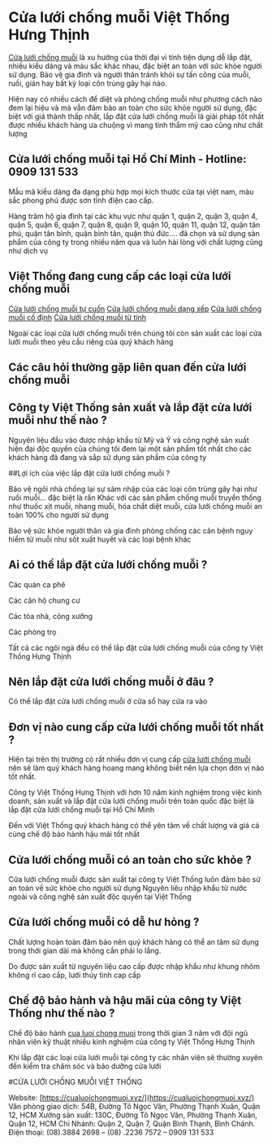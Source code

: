 # Cửa lưới chống muỗi Việt Thống Hưng Thịnh

[Cửa lưới chống muỗi](https://cualuoichongmuoi.xyz/) là xu hướng của thời đại vì tính tiện dụng dễ lắp đặt, nhiều kiểu dáng và màu sắc khác nhau, đặc biệt an toàn với sức khỏe người sử dụng. Bảo vệ gia đình và người thân tránh khỏi sự tấn công của muỗi, ruồi, gián hay bất kỳ loại côn trùng gây hại nào.

Hiện nay có nhiều cách để diệt và phòng chống muỗi như phương cách nào đem lại hiệu và mà vẫn đảm bảo an toàn cho sức khỏe người sử dụng, đặc biệt với giá thành thấp nhất, lắp đặt cửa lưới chống muỗi là giải pháp tốt nhất được nhiều khách hàng ưa chuộng vì mang tính thẩm mỹ cao cũng như chất lượng

## Cửa lưới chống muỗi tại Hồ Chí Minh - Hotline: 0909 131 533

Mẫu mã kiểu dáng đa dạng phù hợp mọi kích thước cửa tại việt nam, màu sắc phong phú được sơn tĩnh điện cao cấp.

Hàng trăm hộ gia đình tại các khu vực như quận 1, quận 2, quận 3, quận 4, quận 5, quận 6, quận 7, quận 8, quận 9, quận 10, quận 11, quận 12, quận tân phú, quận tân bình, quận bình tân, quận thủ đức…. đã chọn và sử dụng sản phẩm của công ty trong nhiều năm qua và luôn hài lòng với chất lượng cũng như dịch vụ

## Việt Thống đang cung cấp các loại cửa lưới chống muỗi

[Cửa lưới chống muỗi tự cuốn](https://cualuoichongmuoi.xyz/cua-luoi-chong-muoi-tu-cuon.html)
[Cửa lưới chống muỗi dạng xếp](https://cualuoichongmuoi.xyz/cua-luoi-chong-muoi-dang-xep.html)
[Cửa lưới chống muỗi cố định](https://cualuoichongmuoi.xyz/cua-luoi-chong-muoi-co-dinh.html)
[Cửa lưới chống muỗi từ tính](https://cualuoichongmuoi.xyz/cua-luoi-chong-muoi-tu-tinh.html)

Ngoài các loại cửa lưới chống muỗi trên chúng tôi còn sản xuất các loại cửa lưới muỗi theo yêu cầu  riêng của quý khách hàng

## Các câu hỏi thường gặp liên quan đến cửa lưới chống muỗi
## Công ty Việt Thống sản xuất và lắp đặt cửa lưới muỗi như thế nào ?

Nguyên liệu đầu vào được nhập khẩu từ Mỹ và Ý và công nghệ sản xuất hiện đại độc quyền của chúng tôi đem lại một sản phẩm tốt nhất cho các khách hàng đã đang và sắp sử dụng sản phẩm của công ty

##Lợi ích của việc lắp đặt cửa lưới chống muỗi ?

Bảo vệ ngôi nhà chống lại sự sâm nhập của các loại côn trùng gây hại như ruồi muỗi… đặc biệt là rắn
Khác với các sản phẩm chống muỗi truyền thống như thuốc xịt muỗi, nhang muỗi, hóa chất diệt muỗi,  cửa lưới chống muỗi an toàn 100% cho người sử dụng

Bảo vệ sức khỏe người thân và gia đình phòng chống các căn bệnh nguy hiểm từ muỗi như sốt xuất huyết và các loại bệnh khác

## Ai có thể lắp đặt cửa lưới chống muỗi ?
Các quán ca phê

Các căn hộ chung cư

Các tòa nhà, công xưởng

Các phòng trọ

Tất cả các ngôi ngà đều có thể lắp đặt cửa lưới chống muỗi của công ty Việt Thống Hưng Thịnh

## Nên lắp đặt cửa lưới chống muỗi ở đâu ?

Có thể lắp đặt cửa lưới chống muỗi ở cửa sổ hay cửa ra vào

## Đơn vị nào cung cấp cửa lưới chống muỗi tốt nhất ?

Hiện tại trên thị trường có rất nhiều đơn vị cung cấp [cửa lưới chống muỗi](https://cualuoichongmuoi.xyz/cua-luoi-chong-muoi-viet-thong-hung-thinh.html) nên sẽ làm quý khách hàng hoang mang không biết nên lựa chọn đơn vị nào tốt nhất.

Công ty Việt Thống Hưng Thịnh với hơn 10 năm kinh nghiệm trong việc kinh doanh, sản xuất và lắp đặt cửa lưới chống muỗi trên toàn quốc đặc biệt là lắp đặt cửa lưới chống muỗi tại Hồ Chí Minh

Đến với Việt Thống quý khách hàng có thể yên tâm về chất lượng và giá cả cùng chế độ bảo hành hậu mãi tốt nhất

## Cửa lưới chống muỗi có an toàn cho sức khỏe ?

Cửa lưới chống muỗi được sản xuất tại công ty Việt Thống luôn đảm bảo sử an toàn về sức khỏe cho người sử dụng
Nguyên liêu nhập khẩu từ nước ngoài và công nghệ sản xuất độc quyền tại Việt Thống

## Cửa lưới chống muỗi có dễ hư hỏng ?

Chất lượng hoàn toàn đảm bảo nên quý khách hàng có thể an tâm sử dụng trong thời gian dài mà không cần phải lo lắng.

Do được sản xuất từ nguyên liệu cao cấp được nhập khẩu như khung nhôm không rỉ cao cấp, lưới thủy tinh cap cấp

## Chế độ bảo hành và hậu mãi của công ty Việt Thống như thế nào ?

Chế độ bảo hành [cua luoi chong muoi](https://cualuoichongmuoi.xyz/cua-luoi-chong-muoi-viet-thong-hung-thinh.html) trong thời gian 3 năm với đội ngũ nhân viên kỹ thuật nhiều kinh nghiệm của công ty Việt Thống Hưng Thịnh

Khi lắp đặt các loại cửa lưới muỗi tại công ty các nhân viên sẽ thường xuyên đến kiểm tra chăm sóc và bảo dưỡng cửa lưới

#CỬA LƯỚI CHỐNG MUỖI VIỆT THỐNG

Website: [https://cualuoichongmuoi.xyz/](https://cualuoichongmuoi.xyz/)
Văn phòng giao dịch: 54B, Đường Tô Ngọc Vân, Phường Thạnh Xuân, Quận 12, HCM
Xưởng sản xuất: 130C, Đường Tô Ngọc Vân, Phường Thạnh Xuân, Quận 12, HCM
Chi Nhánh: Quận 2, Quận 7, Quận Bình Thạnh, Bình Chánh.
Điện thoại: (08).3884 2698 – (08) .2236 7572 – 0909 131 533

